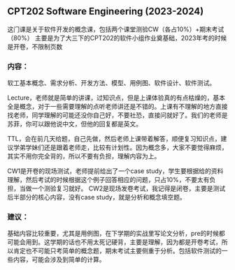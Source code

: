 ## CPT202 Software Engineering (2023-2024)
这⻔课是关于软件开发的概念课，包括两个课堂测验CW（各占10%）+期末考试（80%）
主要是为了大三下的CPT202的软件小组作业奠基础，2023年考的时候是开卷，不限制⻚数

### 内容：
软工基本概念、需求分析、开发方法、模型、用例图、软件设计、软件测试。

Lecture，老师就是简单的讲课，过知识点，但是上课体验真的有点枯燥的，基本全是概念，对于一些需要理解的点听老师讲还是不错的。上课有不理解的地方直接找老师，同学理解的可能还没你自己好，不要社恐，直接问就好了。我们的老师是苏菲，你可以跟他说中文，但他的回复都是英文。

TTL，会在前几天给题，自己先做，然后老师上课带着解答，顺便复习知识点，建议学弟学妹们还是跟着老师走，比较有计划性。因为概念多，大家不要觉得麻烦，其实不用你完全背的，所以不要有负担，理解内容为上。

CW1是开卷的现场测试，老师提前给出了一个case study，学生要根据给的资料理解，然后考试的时候根据这个例子回答相应的问题，只占10%，不要太有负担，当做一个测验复习就好。
CW2是现场发卷考试，我记得是闭卷，主要是测试后半部分的核心内容，没有case study，就是分析和概念填空题。

### 建议：
基础内容比较重要，尤其是用例图，在下学期的实战里写论文分析，pre的时候都可能会用到。这学期的话也不用太死记硬背，主要是理解，因为都是开卷考试，所以肯定也不可能只考简单的概念题，期末考试主要侧重于分析。包括软件测试的一些内容，可能会涉及到简单的计算。

